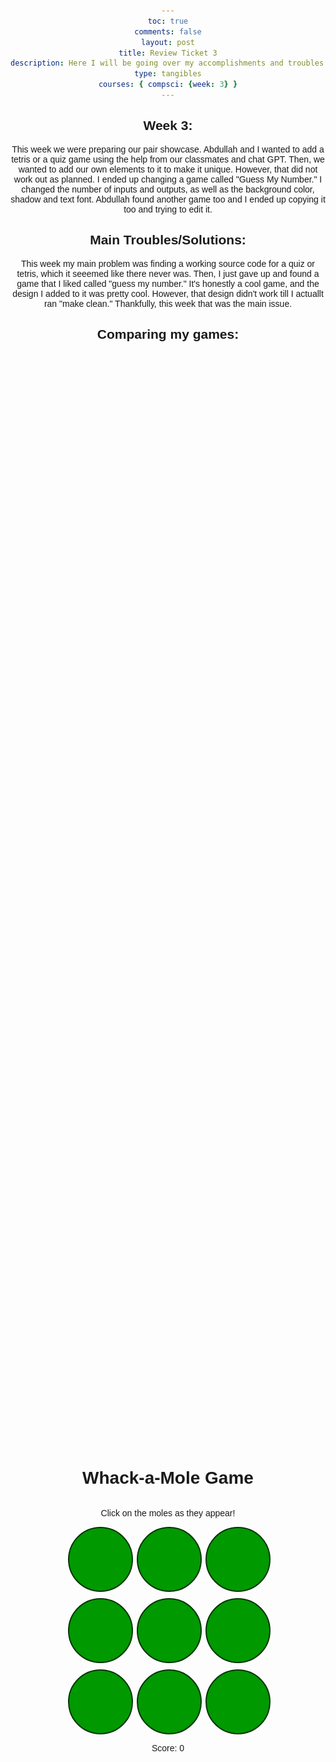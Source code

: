 ```yaml
---
toc: true
comments: false
layout: post
title: Review Ticket 3
description: Here I will be going over my accomplishments and troubles. 
type: tangibles
courses: { compsci: {week: 3} }
---
```


## Week 3:
 
This week we were preparing our pair showcase. Abdullah and I wanted to add a tetris or a quiz game using the help from our classmates and chat GPT. Then, we wanted to add our own elements to it to make it unique. However, that did not work out as planned. I ended up changing a game called "Guess My Number." I changed the number of inputs and outputs, as well as the background color, shadow and text font. Abdullah found another game too and I ended up copying it too and trying to edit it. 


## Main Troubles/Solutions: 

This week my main problem was finding a working source code for a quiz or tetris, which it seeemed like there never was. Then, I just gave up and found a game that I liked called "guess my number." It's honestly a cool game, and the design I added to it was pretty cool. However, that design didn't work till I actuallt ran "make clean." Thankfully, this week that was the main issue. 

## Comparing my games: 


<html>
<head>
    <title>Whack-a-Mole Game</title>
    <style>
        body {
            font-family: Arial, sans-serif;
            text-align: center;
        }
        #game-container {
            display: flex;
            flex-direction: column;
            align-items: center;
            justify-content: center;
            height: 100vh;
        }
        #game-board {
            display: grid;
            grid-template-columns: repeat(3, 100px);
            grid-gap: 10px;
        }
        .hole {
            width: 100px;
            height: 100px;
            background-color: #009900;
            border: 2px solid #003300;
            border-radius: 50%;
            cursor: pointer;
            position: relative;
        }
        .mole {
            width: 60px;
            height: 60px;
            background-color: #660000;
            border: 2px solid #330000;
            border-radius: 50%;
            position: absolute;
            top: 50%;
            left: 50%;
            transform: translate(-50%, -50%);
        }
    </style>
</head>
<body>
    <div id="game-container">
        <h1>Whack-a-Mole Game</h1>
        <p>Click on the moles as they appear!</p>
        <div id="game-board">
            <div class="hole" onclick="whackMole(this)"></div>
            <div class="hole" onclick="whackMole(this)"></div>
            <div class="hole" onclick="whackMole(this)"></div>
            <div class="hole" onclick="whackMole(this)"></div>
            <div class="hole" onclick="whackMole(this)"></div>
            <div class="hole" onclick="whackMole(this)"></div>
            <div class="hole" onclick="whackMole(this)"></div>
            <div class="hole" onclick="whackMole(this)"></div>
            <div class="hole" onclick="whackMole(this)"></div>
        </div>
        <p id="message">Score: 0</p>
    </div>
    <script>
        let score = 0;
        let moleInterval;
        function getRandomHole() {
            const holes = document.querySelectorAll('.hole');
            const randomIndex = Math.floor(Math.random() * holes.length);
            return holes[randomIndex];
        }
        function popUpMole() {
            const hole = getRandomHole();
            const mole = document.createElement('div');
            mole.classList.add('mole');
            mole.addEventListener('click', () => {
                whackMole(mole);
            });
            hole.appendChild(mole);
            setTimeout(() => {
                hole.removeChild(mole);
            }, 1000);
        }
        function whackMole(mole) {
            if (mole.classList.contains('mole')) {
                mole.parentNode.removeChild(mole);
                score++;
                updateScore();
            }
        }
        function updateScore() {
            document.getElementById('message').textContent = `Score: ${score}`;
        }
        function startGame() {
            score = 0;
            updateScore();
            moleInterval = setInterval(popUpMole, 1000);
        }
        startGame();
    </script>
</body>
</html>


<img src ="images/Guess1.jpg">

<img src ="images/freeform.jpg"> 
